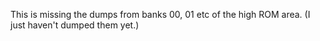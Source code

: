 This is missing the dumps from banks 00, 01 etc of the high ROM area. (I just
haven't dumped them yet.)

